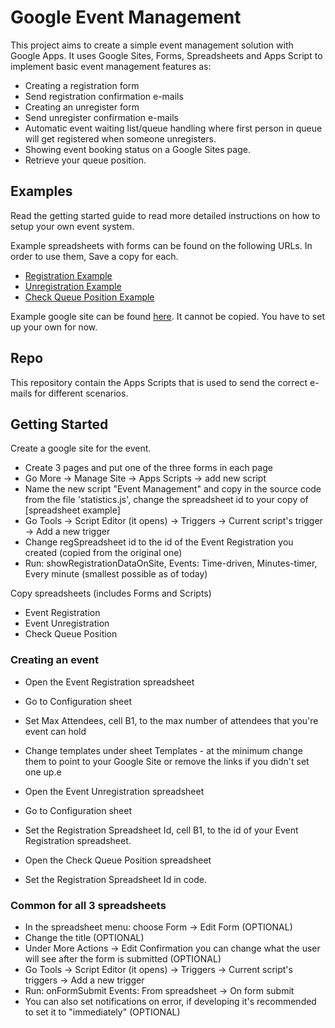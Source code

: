 # Google Event Management

This project aims to create a simple event management solution with Google Apps. It uses Google Sites, Forms, Spreadsheets and Apps Script to implement basic event management features as:

- Creating a registration form
- Send registration confirmation e-mails
- Creating an unregister form
- Send unregister confirmation e-mails
- Automatic event waiting list/queue handling where first person in queue will get registered when someone unregisters.
- Showing event booking status on a Google Sites page.
- Retrieve your queue position.

## Examples

Read the getting started guide to read more detailed instructions on how to setup your own event system.

Example spreadsheets with forms can be found on the following URLs. In order to use them, Save a copy for each.

- [Registration Example](https://docs.google.com/spreadsheet/ccc?key=0ArnGaROyFoZMdERYRWRKQTVpS1pndkJzc041NVhNVXc)
- [Unregistration Example](https://docs.google.com/spreadsheet/ccc?key=0ArnGaROyFoZMdHREcVFYN3BLREdzNVJHbmdUMTBZZ0E)
- [Check Queue Position Example](https://docs.google.com/spreadsheet/ccc?key=0ArnGaROyFoZMdHdVM21OUE9PdVVPRW55d0Z2b213S0E)

Example google site can be found [here](https://sites.google.com/site/eventreg2012/). It cannot be copied. You have to set up your own for now.

## Repo

This repository contain the Apps Scripts that is used to send the correct e-mails for different scenarios.

## Getting Started

Create a google site for the event.

- Create 3 pages and put one of the three forms in each page
- Go More -> Manage Site -> Apps Scripts -> add new script
- Name the new script "Event Management" and copy in the source code from the file 'statistics.js', change the spreadsheet id to your copy of [spreadsheet example]
- Go Tools -> Script Editor (it opens) -> Triggers -> Current script's trigger -> Add a new trigger
- Change regSpreadsheet id to the id of the Event Registration you created (copied from the original one)
- Run: showRegistrationDataOnSite, Events: Time-driven, Minutes-timer, Every minute (smallest possible as of today)

Copy spreadsheets (includes Forms and Scripts)
- Event Registration
- Event Unregistration
- Check Queue Position

### Creating an event

- Open the Event Registration spreadsheet
- Go to Configuration sheet
- Set Max Attendees, cell B1, to the max number of attendees that you're event can hold
- Change templates under sheet Templates - at the minimum change them to point to your Google Site
or remove the links if you didn't set one up.e

- Open the Event Unregistration spreadsheet
- Go to Configuration sheet
- Set the Registration Spreadsheet Id, cell B1, to the id of your Event Registration spreadsheet.

- Open the Check Queue Position spreadsheet
- Set the Registration Spreadsheet Id in code.

### Common for all 3 spreadsheets
- In the spreadsheet menu: choose Form -> Edit Form (OPTIONAL)
- Change the title (OPTIONAL)
- Under More Actions -> Edit Confirmation you can change what the user will see after the form is submitted (OPTIONAL)
- Go Tools -> Script Editor (it opens) -> Triggers -> Current script's triggers -> Add a new trigger
- Run: onFormSubmit Events: From spreadsheet -> On form submit
- You can also set notifications on error, if developing it's recommended to set it to "immediately" (OPTIONAL)
